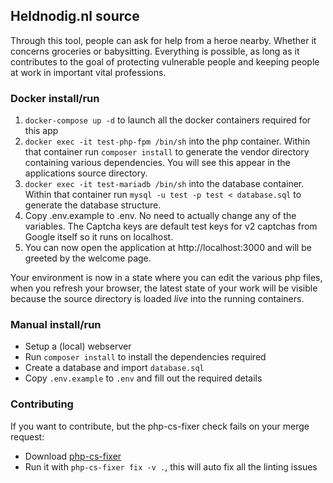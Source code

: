## Heldnodig.nl source

Through this tool, people can ask for help from a heroe nearby. Whether it concerns groceries or babysitting. Everything is possible, as long as it contributes to the goal of protecting vulnerable people and keeping people at work in important vital professions.

### Docker install/run

1. `docker-compose up -d` to launch all the docker containers required for this app
1. `docker exec -it test-php-fpm /bin/sh` into the php container. Within that container run `composer install` to generate the vendor directory containing various dependencies. You will see this appear in the applications source directory.
1. `docker exec -it test-mariadb /bin/sh` into the database container. Within that container run `mysql -u test -p test < database.sql` to generate the database structure.
1. Copy .env.example to .env. No need to actually change any of the variables. The Captcha keys are default test keys for v2 captchas from Google itself so it runs on localhost.
1. You can now open the application at http://localhost:3000 and will be greeted by the welcome page.

Your environment is now in a state where you can edit the various php files, when you refresh your browser, the latest state of your work will be visible because the source directory is loaded _live_ into the running containers.

### Manual install/run

- Setup a (local) webserver
- Run `composer install` to install the dependencies required
- Create a database and import `database.sql`
- Copy `.env.example` to `.env` and fill out the required details

### Contributing

If you want to contribute, but the php-cs-fixer check fails on your merge request:
- Download [php-cs-fixer](https://github.com/FriendsOfPHP/PHP-CS-Fixer)
- Run it with `php-cs-fixer fix -v .`, this will auto fix all the linting issues  
